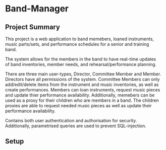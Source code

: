 # Band-Manager
## Project Summary
This project is a web application to band memebers, loaned instruments, music parts/sets, and performance schedules for a senior and training band.

The system allows for the members in the band to have real-time updates of band inventories, member needs, and rehearsal/performance planning.

There are three main user-types, Director, Committee Member and Member. Directors have all permissions of the system. Committee Members can only add/edit/delete items from the instrument and music inventories, as well as create performances. Members can loan instruments, request music pieces and update thier performance availability. Additionally, memebers can be used as a proxy for their children who are members in a band. The children proxies are able to request needed music pieces as well as update their performance availability.

Contains both user authentication and authorisation for security. Additionally, parametrised queries are used to prevent SQL-injection.

## Setup
